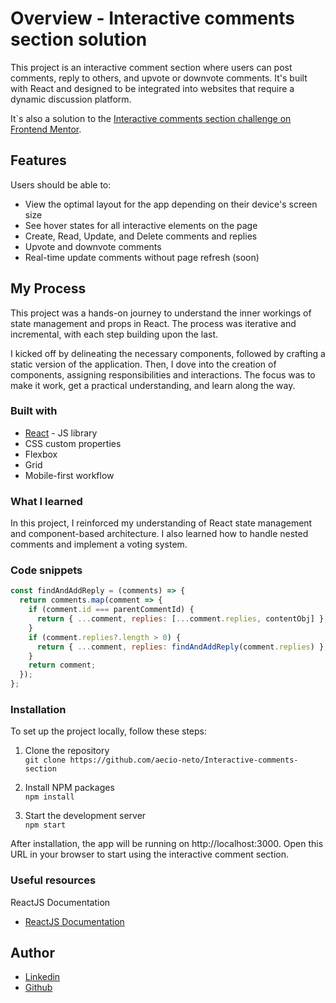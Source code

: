 # Overview - Interactive comments section solution

This project is an interactive comment section where users can post comments, reply to others, and upvote or downvote comments. It's built with React and designed to be integrated into websites that require a dynamic discussion platform.

It`s also a solution to the [Interactive comments section challenge on Frontend Mentor](https://www.frontendmentor.io/challenges/interactive-comments-section-iG1RugEG9). 

## Features
Users should be able to:

- View the optimal layout for the app depending on their device's screen size
- See hover states for all interactive elements on the page
- Create, Read, Update, and Delete comments and replies
- Upvote and downvote comments
- Real-time update comments without page refresh (soon)

<!-- ### Screenshot -->
<!-- ### Links -->

## My Process

This project was a hands-on journey to understand the inner workings of state management and props in React. The process was iterative and incremental, with each step building upon the last.

I kicked off by delineating the necessary components, followed by crafting a static version of the application. Then, I dove into the creation of components, assigning responsibilities and interactions. The focus was to make it work, get a practical understanding, and learn along the way. 

### Built with

- [React](https://reactjs.org/) - JS library
- CSS custom properties
- Flexbox
- Grid
- Mobile-first workflow

### What I learned

In this project, I reinforced my understanding of React state management and component-based architecture. I also learned how to handle nested comments and implement a voting system.


### Code snippets

```js
const findAndAddReply = (comments) => {
  return comments.map(comment => {
    if (comment.id === parentCommentId) {
      return { ...comment, replies: [...comment.replies, contentObj] };
    }
    if (comment.replies?.length > 0) {
      return { ...comment, replies: findAndAddReply(comment.replies) };
    }
    return comment;
  });
};
```

<!-- ### Continued development -->

### Installation
To set up the project locally, follow these steps:

1) Clone the repository <br>
`git clone https://github.com/aecio-neto/Interactive-comments-section`

2) Install NPM packages <br>
`npm install`

3) Start the development server <br>
`npm start`

After installation, the app will be running on http://localhost:3000. Open this URL in your browser to start using the interactive comment section.


### Useful resources

ReactJS Documentation
- [ReactJS Documentation](https://react.dev/learn) 

## Author

- [Linkedin](https://linkedin.com/in/aecio-neto)
- [Github](https://github.com/aecio-neto)

